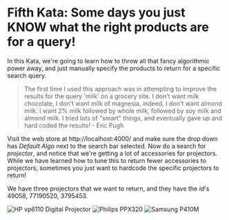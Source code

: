 # Fifth Kata: Some days you just KNOW what the right products are for a query!

In this Kata, we're going to learn how to throw all that fancy algorithmic power away, and just manually specify the products to return for a specific search query.    

> The first time I used this approach was in attempting to improve the results for the query 'milk' on a grocery site.   I don't want milk chocolate, I don't want milk of magnesia, indeed, I don't want almond milk.    I want 2% milk followed by whole milk, followed by soy milk and almond milk.   I tried lots of "smart" things, and eventually gave up and hard coded the results!   - Eric Pugh

Visit the web store at http://localhost:4000/ and make sure the drop down has _Default Algo_ next to the search bar selected.   Now do a search for _projector_, and notice that we're getting a lot of accessories for projectors.   While we have learned how to tune this to return fewer accessories to projectors, sometimes you just want to hardcode the specific projectors to return!

We have three projectors that we want to return, and they have the _id_'s 49058, 77190520, 3795453.

![HP vp6110 Digital Projector](http://images.icecat.biz/img/gallery_mediums/49058_7366366110.jpg)
![Philips PPX320](http://images.icecat.biz/img/gallery_mediums/77190520_9591890324.jpg)
![Samsung P410M](http://images.icecat.biz/img/gallery_mediums/img_3795453_medium_1481101429_6334_23568.jpg)
